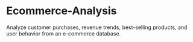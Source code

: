 # Ecommerce-Analysis
 Analyze customer purchases, revenue trends, best-selling products, and user behavior from an e-commerce database.
